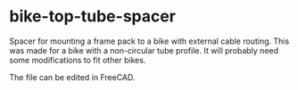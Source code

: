 # bike-top-tube-spacer

Spacer for mounting a frame pack to a bike with external cable routing. This
was made for a bike with a non-circular tube profile. It will probably need
some modifications to fit other bikes.

The file can be edited in FreeCAD.
